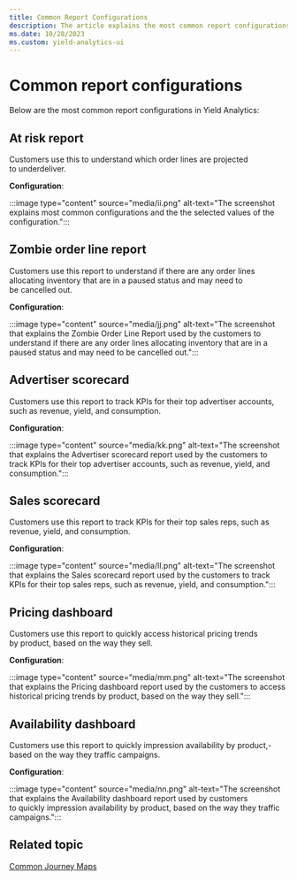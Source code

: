 ```yaml
---
title: Common Report Configurations
description: The article explains the most common report configurations in Yield Analytics.
ms.date: 10/28/2023
ms.custom: yield-analytics-ui
---
```

# Common report configurations

Below are the most common report configurations in Yield Analytics:

## At risk report

Customers use this to understand which order lines are projected to underdeliver.

**Configuration**:

:::image type="content" source="media/ii.png" alt-text="The screenshot explains most common configurations and the the selected values of the configuration.":::

## Zombie order line report

Customers use this report to understand if there are any order lines allocating inventory that are in a paused status and may need to be cancelled out.

**Configuration**:

:::image type="content" source="media/jj.png" alt-text="The screenshot that explains the Zombie Order Line Report used by the customers to understand if there are any order lines allocating inventory that are in a paused status and may need to be cancelled out.":::

## Advertiser scorecard

Customers use this report to track KPIs for their top advertiser accounts, such as revenue, yield, and consumption.

**Configuration**:

:::image type="content" source="media/kk.png" alt-text="The screenshot that explains the Advertiser scorecard report used by the customers to track KPIs for their top advertiser accounts, such as revenue, yield, and consumption.":::

## Sales scorecard

Customers use this report to track KPIs for their top sales reps, such as revenue, yield, and consumption.

**Configuration**:

:::image type="content" source="media/ll.png" alt-text="The screenshot that explains the Sales scorecard report used by the customers to track KPIs for their top sales reps, such as revenue, yield, and consumption.":::

## Pricing dashboard

Customers use this report to quickly access historical pricing trends by product, based on the way they sell.

**Configuration**:

:::image type="content" source="media/mm.png" alt-text="The screenshot that explains the Pricing dashboard report used by the customers to access historical pricing trends by product, based on the way they sell.":::

## Availability dashboard

Customers use this report to quickly impression availability by product,- based on the way they traffic campaigns.

**Configuration**:

:::image type="content" source="media/nn.png" alt-text="The screenshot that explains the Availability dashboard report used by customers to quickly impression availability by product, based on the way they traffic campaigns.":::

## Related topic

[Common Journey Maps](common-journey-maps.md)
